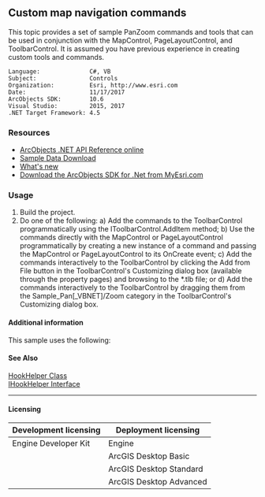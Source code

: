 ## Custom map navigation commands

  <div xmlns="http://www.w3.org/1999/xhtml" xmlns:my="http://schemas.microsoft.com/office/infopath/2003/myXSD/2006-02-10T23:25:53">This topic provides a set of sample PanZoom commands and tools that can be used in conjunction with the MapControl, PageLayoutControl, and ToolbarControl. It is assumed you have previous experience in creating custom tools and commands. </div>  


<!-- TODO: Fill this section below with metadata about this sample-->
```
Language:              C#, VB
Subject:               Controls
Organization:          Esri, http://www.esri.com
Date:                  11/17/2017
ArcObjects SDK:        10.6
Visual Studio:         2015, 2017
.NET Target Framework: 4.5
```

### Resources

* [ArcObjects .NET API Reference online](http://desktop.arcgis.com/en/arcobjects/latest/net/webframe.htm)  
* [Sample Data Download](../../releases)  
* [What's new](http://desktop.arcgis.com/en/arcobjects/latest/net/webframe.htm#05247c04-bfd9-4e36-ae09-bc6e833c3b14.htm)  
* [Download the ArcObjects SDK for .Net from MyEsri.com](https://my.esri.com/)  

### Usage
1. Build the project.  
1. Do one of the following: a) Add the commands to the ToolbarControl programmatically using the IToolbarControl.AddItem method; b) Use the commands directly with the MapControl or PageLayoutControl programmatically by creating a new instance of a command and passing the MapControl or PageLayoutControl to its OnCreate event; c) Add the commands interactively to the ToolbarControl by clicking the Add from File button in the ToolbarControl's Customizing dialog box (available through the property pages) and browsing to the *.tlb file; or d) Add the commands interactively to the ToolbarControl by dragging them from the Sample_Pan[_VBNET]/Zoom category in the ToolbarControl's Customizing dialog box.  





#### Additional information  
<div xmlns="http://www.w3.org/1999/xhtml" xmlns:my="http://schemas.microsoft.com/office/infopath/2003/myXSD/2006-02-10T23:25:53">This sample uses the following:</div>  


#### See Also  
[HookHelper Class](http://desktop.arcgis.com/search/?q=HookHelper%20Class&p=0&language=en&product=arcobjects-sdk-dotnet&version=&n=15&collection=help)  
[IHookHelper Interface](http://desktop.arcgis.com/search/?q=IHookHelper%20Interface&p=0&language=en&product=arcobjects-sdk-dotnet&version=&n=15&collection=help)  


---------------------------------

#### Licensing  
| Development licensing | Deployment licensing | 
| ------------- | ------------- | 
| Engine Developer Kit | Engine |  
|  | ArcGIS Desktop Basic |  
|  | ArcGIS Desktop Standard |  
|  | ArcGIS Desktop Advanced |  


